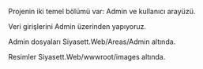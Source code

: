 Projenin iki temel bölümü var: Admin ve kullanıcı arayüzü.

Veri girişlerini Admin üzerinden yapıyoruz. 

Admin dosyaları  Siyasett.Web/Areas/Admin altında.

Resimler Siyasett.Web/wwwroot/images altında.

